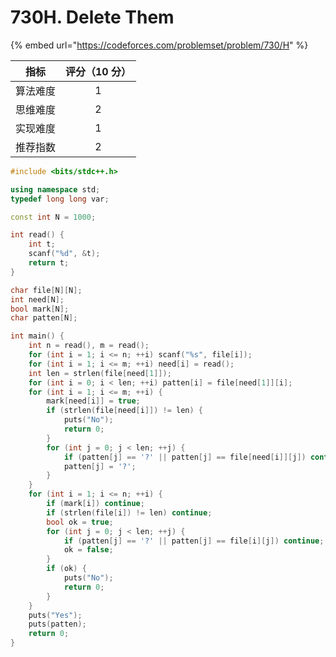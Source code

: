 # 730H. Delete Them

{% embed url="https://codeforces.com/problemset/problem/730/H" %}

|  指标  | 评分（10 分） |
| :--: | :------: |
| 算法难度 |     1    |
| 思维难度 |     2    |
| 实现难度 |     1    |
| 推荐指数 |     2    |



```cpp
#include <bits/stdc++.h>

using namespace std;
typedef long long var;

const int N = 1000;

int read() {
	int t;
	scanf("%d", &t);
	return t;
}

char file[N][N];
int need[N];
bool mark[N];
char patten[N];

int main() {
	int n = read(), m = read();
	for (int i = 1; i <= n; ++i) scanf("%s", file[i]);
	for (int i = 1; i <= m; ++i) need[i] = read();
	int len = strlen(file[need[1]]);
	for (int i = 0; i < len; ++i) patten[i] = file[need[1]][i];
	for (int i = 1; i <= m; ++i) {
		mark[need[i]] = true;
		if (strlen(file[need[i]]) != len) {
			puts("No");
			return 0;
		}
		for (int j = 0; j < len; ++j) {
			if (patten[j] == '?' || patten[j] == file[need[i]][j]) continue;
			patten[j] = '?';
		}
	}
	for (int i = 1; i <= n; ++i) {
		if (mark[i]) continue;
		if (strlen(file[i]) != len) continue;
		bool ok = true;
		for (int j = 0; j < len; ++j) {
			if (patten[j] == '?' || patten[j] == file[i][j]) continue;
			ok = false;
		}
		if (ok) {
			puts("No");
			return 0;
		}
	}
	puts("Yes");
	puts(patten);
	return 0;
}

```
